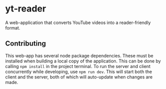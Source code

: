 # yt-reader
A web-application that converts YouTube videos into a reader-friendly format.

## Contributing
This web-app has several node package dependencies. These must be installed when building a local copy of the application. This can be done by calling `npm install` in the project terminal.
To run the server and client concurrently while developing, use `npm run dev`. This will start both the client and the server, both of which will auto-update when changes are made.
